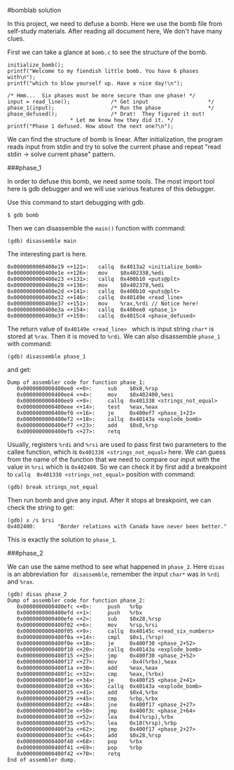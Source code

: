 
#bomblab solution

In this project, we need to defuse a bomb. Here we use the bomb file from self-study materials.
After reading all document here, We don't have many clues.

First we can take a glance at ```bomb.c``` to see the structure of the bomb.

```
initialize_bomb();
printf("Welcome to my fiendish little bomb. You have 6 phases with\n");
printf("which to blow yourself up. Have a nice day!\n");

/* Hmm...  Six phases must be more secure than one phase! */
input = read_line();             /* Get input                   */
phase_1(input);                  /* Run the phase               */
phase_defused();                 /* Drat!  They figured it out!
                    * Let me know how they did it. */
printf("Phase 1 defused. How about the next one?\n");
```

We can find the structure of bomb is linear. After initialization, the program reads input from stdin and try to solve the current phase and repeat "read stdin -> solve current phase" pattern.

###phase_1

In order to defuse this bomb, we need some tools. The most import tool here is gdb debugger and we will use various features of this debugger.

Use this command to start debugging with gdb.
```
$ gdb bomb
```

Then we can disassemble the ```main()``` function with command:
```
(gdb) disassemble main
```

The interesting part is here.
```
0x0000000000400e19 <+121>:   callq  0x4013a2 <initialize_bomb> 
0x0000000000400e1e <+126>:   mov    $0x402338,%edi
0x0000000000400e23 <+131>:   callq  0x400b10 <puts@plt>     
0x0000000000400e28 <+136>:   mov    $0x402378,%edi
0x0000000000400e2d <+141>:   callq  0x400b10 <puts@plt>     
0x0000000000400e32 <+146>:   callq  0x40149e <read_line>    
0x0000000000400e37 <+151>:   mov    %rax,%rdi // Notice here!
0x0000000000400e3a <+154>:   callq  0x400ee0 <phase_1>      
0x0000000000400e3f <+159>:   callq  0x4015c4 <phase_defused>
```
The return value of ```0x40149e <read_line> ``` which is input string  ```char*``` is stored at ```%rax```. Then it  is moved to ```%rdi```. We can also disassemble ```phase_1``` with command:
```
(gdb) disassemble phase_1
```
and get:
```
Dump of assembler code for function phase_1:
   0x0000000000400ee0 <+0>:     sub    $0x8,%rsp
   0x0000000000400ee4 <+4>:     mov    $0x402400,%esi
   0x0000000000400ee9 <+9>:     callq  0x401338 <strings_not_equal>
   0x0000000000400eee <+14>:    test   %eax,%eax
   0x0000000000400ef0 <+16>:    je     0x400ef7 <phase_1+23>
   0x0000000000400ef2 <+18>:    callq  0x40143a <explode_bomb>
   0x0000000000400ef7 <+23>:    add    $0x8,%rsp
   0x0000000000400efb <+27>:    retq
```
Usually, registers ```%rdi``` and ```%rsi``` are used to pass first two parameters to the callee function, which is ```0x401338 <strings_not_equal>``` here. We can guess from the name of the function that we need to compare our input with the value in ```%rsi``` which is ```0x402400```.
So we can check it by first add a breakpoint to ```callq  0x401338 <strings_not_equal>``` position with command:
```
(gdb) break strings_not_equal
```
Then run bomb and give any input.
After it stops at breakpoint, we can check the string to get:
```
(gdb) x /s $rsi     
0x402400:       "Border relations with Canada have never been better."
```
This is exactly the solution to ```phase_1```.

###phase_2

We can use the same method to see what happened in ```phase_2```. Here ```disas``` is an abbreviation for ``` disassemble```, remember the input ```char*``` was in ```%rdi``` and ```%rax```.

```
(gdb) disas phase_2
Dump of assembler code for function phase_2:
   0x0000000000400efc <+0>:     push   %rbp
   0x0000000000400efd <+1>:     push   %rbx
   0x0000000000400efe <+2>:     sub    $0x28,%rsp
   0x0000000000400f02 <+6>:     mov    %rsp,%rsi
   0x0000000000400f05 <+9>:     callq  0x40145c <read_six_numbers>
   0x0000000000400f0a <+14>:    cmpl   $0x1,(%rsp)
   0x0000000000400f0e <+18>:    je     0x400f30 <phase_2+52>
   0x0000000000400f10 <+20>:    callq  0x40143a <explode_bomb>
   0x0000000000400f15 <+25>:    jmp    0x400f30 <phase_2+52>
   0x0000000000400f17 <+27>:    mov    -0x4(%rbx),%eax
   0x0000000000400f1a <+30>:    add    %eax,%eax
   0x0000000000400f1c <+32>:    cmp    %eax,(%rbx)
   0x0000000000400f1e <+34>:    je     0x400f25 <phase_2+41>
   0x0000000000400f20 <+36>:    callq  0x40143a <explode_bomb>
   0x0000000000400f25 <+41>:    add    $0x4,%rbx
   0x0000000000400f29 <+45>:    cmp    %rbp,%rbx
   0x0000000000400f2c <+48>:    jne    0x400f17 <phase_2+27>
   0x0000000000400f2e <+50>:    jmp    0x400f3c <phase_2+64>
   0x0000000000400f30 <+52>:    lea    0x4(%rsp),%rbx
   0x0000000000400f35 <+57>:    lea    0x18(%rsp),%rbp
   0x0000000000400f3a <+62>:    jmp    0x400f17 <phase_2+27>
   0x0000000000400f3c <+64>:    add    $0x28,%rsp
   0x0000000000400f40 <+68>:    pop    %rbx
   0x0000000000400f41 <+69>:    pop    %rbp
   0x0000000000400f42 <+70>:    retq
End of assembler dump.
```






